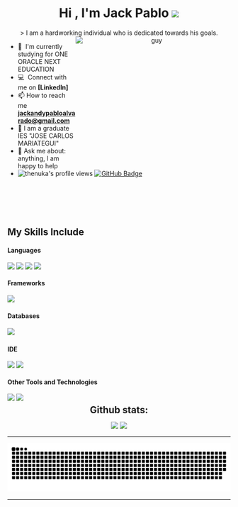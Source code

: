 <h1 align="center">Hi , I'm Jack Pablo <img src="https://media.giphy.com/media/hvRJCLFzcasrR4ia7z/giphy.gif" width="35"></h1>
<p align="center">
> I am a hardworking individual who is dedicated towards his goals.
<br />
 <img align="right" height="270px" alt="guy" width="350" src="https://i.pinimg.com/originals/e4/26/70/e426702edf874b181aced1e2fa5c6cde.gif" /> </a>

- 🌱 &nbsp;I'm currently studying for ONE ORACLE NEXT EDUCATION
- :computer: &nbsp;Connect with me on **[LinkedIn]**
- 📫 How to reach me **jackandypabloalvarado@gmail.com**
- 📝 I am a graduate IES "JOSE CARLOS MARIATEGUI"
- 💬 Ask me about: anything, I am happy to help
- 	<img src="https://komarev.com/ghpvc/?username=Jack1812&label=Profile%20views&color=brightgreen&style=plastic" alt="thenuka's profile views" /> 
	<a href="https://github.com/Jack1812?tab=followers"><img src="https://img.shields.io/github/followers/Jack1812?label=Followers&style=social" alt="GitHub Badge"></a>
<br><br><br><br>



## My Skills Include

<h4> Languages </h4>
<span> 
  <img src="https://img.shields.io/badge/HTML5-E34F26?style=for-the-badge&logo=html5&logoColor=white">
  <img src="https://img.shields.io/badge/CSS3-1572B6?style=for-the-badge&logo=css3&logoColor=white">
  <img src="https://img.shields.io/badge/JavaScript-F7DF1E?style=for-the-badge&logo=javascript&logoColor=black">
  <img src="https://img.shields.io/badge/PHP-777BB4?style=for-the-badge&logo=php&logoColor=white">
</span>

<h4> Frameworks </h4>
<span>
  <img src="https://img.shields.io/badge/Bootstrap-563D7C?style=for-the-badge&logo=bootstrap&logoColor=white">
</span>

<h4> Databases </h4>
<span>
  <img src="https://img.shields.io/badge/MySQL-00000F?style=for-the-badge&logo=mysql&logoColor=white">
</span>

<h4> IDE </h4>
<span>
<img src="https://img.shields.io/badge/Android_Studio-3DDC84?style=for-the-badge&logo=android-studio&logoColor=white">
<img src="https://img.shields.io/badge/Visual_Studio_Code-0078D4?style=for-the-badge&logo=visual%20studio%20code&logoColor=white">


<h4> Other Tools and Technologies </h4>
<span>
  <img src="https://img.shields.io/badge/Git-F05032?style=for-the-badge&logo=git&logoColor=white">
  <img src="https://img.shields.io/badge/Xampp-F37623?style=for-the-badge&logo=xampp&logoColor=white">

</span>

<div align="center">
<h2 align="center" style="margin: 5px 10px;">Github stats:</h2> 

[![](https://github-readme-stats.vercel.app/api?username=Jack1812&show_icons=true&theme=tokyonight&hide_border=true&locale=en)](https://github.com/Jack1812)
[![](https://github-readme-streak-stats.herokuapp.com/?user=Jack1812&theme=material-palenight)](https://github.com/Jack1812)
</div>

----

<p align="center">
  <img  src="https://raw.githubusercontent.com/Elanza-48/Elanza-48/main/resources/img/github-contribution-grid-snake.svg"
    alt="example" />
</p>

------


